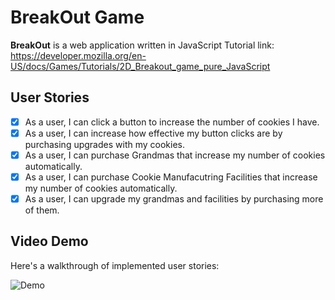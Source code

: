 # BreakOut Game

**BreakOut** is a web application written in JavaScript
Tutorial link: 
https://developer.mozilla.org/en-US/docs/Games/Tutorials/2D_Breakout_game_pure_JavaScript





## User Stories

* [X] As a user, I can click a button to increase the number of cookies I have.
* [X] As a user, I can increase how effective my button clicks are by purchasing upgrades with my cookies.
* [X] As a user, I can purchase Grandmas that increase my number of cookies automatically.
* [X] As a user, I can purchase Cookie Manufacutring Facilities that increase my number of cookies automatically.
* [X] As a user, I can upgrade my grandmas and facilities by purchasing more of them.

## Video Demo 

Here's a walkthrough of implemented user stories:

![Demo](mkdemo.gif)
